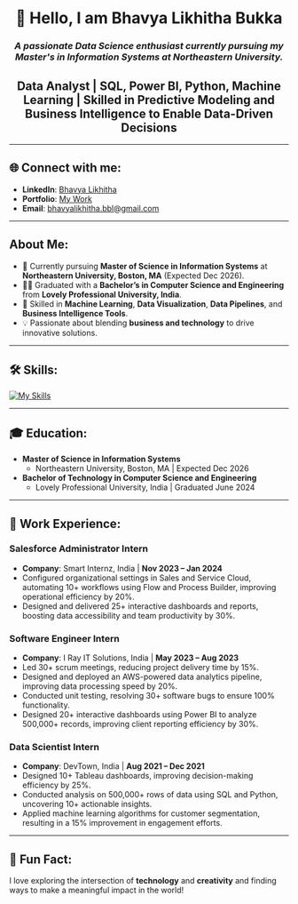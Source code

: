 <div align="center">

# 👋 Hello, I am **Bhavya Likhitha Bukka**

### *A passionate Data Science enthusiast currently pursuing my Master's in Information Systems at Northeastern University.*

**<h2>Data Analyst | SQL, Power BI, Python, Machine Learning | Skilled in Predictive Modeling and Business Intelligence to Enable Data-Driven Decisions</h2>**

</div>

---

## 🌐 Connect with me:
- **LinkedIn**: [Bhavya Likhitha](https://www.linkedin.com/in/bhavya-likhitha/)
- **Portfolio**: [My Work](https://bhavyaportfolio-five.vercel.app/)
- **Email**: [bhavyalikhitha.bbl@gmail.com](mailto:bhavyalikhitha.bbl@gmail.com)

---

## About Me:
- 🌱 Currently pursuing **Master of Science in Information Systems** at **Northeastern University, Boston, MA** (Expected Dec 2026).
- 👩‍🎓 Graduated with a **Bachelor’s in Computer Science and Engineering** from **Lovely Professional University, India**.
- 🌟 Skilled in **Machine Learning**, **Data Visualization**, **Data Pipelines**, and **Business Intelligence Tools**.
- 💡 Passionate about blending **business and technology** to drive innovative solutions.

---

## 🛠️ Skills:
[![My Skills](https://skillicons.dev/icons?i=py,gcp,azure,react,mysql,aws,docker,html,ai,java,js,kafka,materialui,mongodb,nodejs,postgres,r,react,redux,sass,scala,tensorflow,ts,vercel&perline=8)](https://skillicons.dev)

---

## 🎓 Education:
- **Master of Science in Information Systems**  
  - Northeastern University, Boston, MA | Expected Dec 2026
- **Bachelor of Technology in Computer Science and Engineering**  
  - Lovely Professional University, India | Graduated June 2024

---

## 💼 Work Experience:
### Salesforce Administrator Intern
- **Company**: Smart Internz, India | **Nov 2023 – Jan 2024**
- Configured organizational settings in Sales and Service Cloud, automating 10+ workflows using Flow and Process Builder, improving operational efficiency by 20%.
- Designed and delivered 25+ interactive dashboards and reports, boosting data accessibility and team productivity by 30%.

### Software Engineer Intern
- **Company**: I Ray IT Solutions, India | **May 2023 – Aug 2023**
- Led 30+ scrum meetings, reducing project delivery time by 15%.
- Designed and deployed an AWS-powered data analytics pipeline, improving data processing speed by 20%.
- Conducted unit testing, resolving 30+ software bugs to ensure 100% functionality.
- Designed 20+ interactive dashboards using Power BI to analyze 500,000+ records, improving client reporting efficiency by 30%.

### Data Scientist Intern
- **Company**: DevTown, India | **Aug 2021 – Dec 2021**
- Designed 10+ Tableau dashboards, improving decision-making efficiency by 25%.
- Conducted analysis on 500,000+ rows of data using SQL and Python, uncovering 10+ actionable insights.
- Applied machine learning algorithms for customer segmentation, resulting in a 15% improvement in engagement efforts.

---

## 🌟 Fun Fact:
I love exploring the intersection of **technology** and **creativity** and finding ways to make a meaningful impact in the world!
